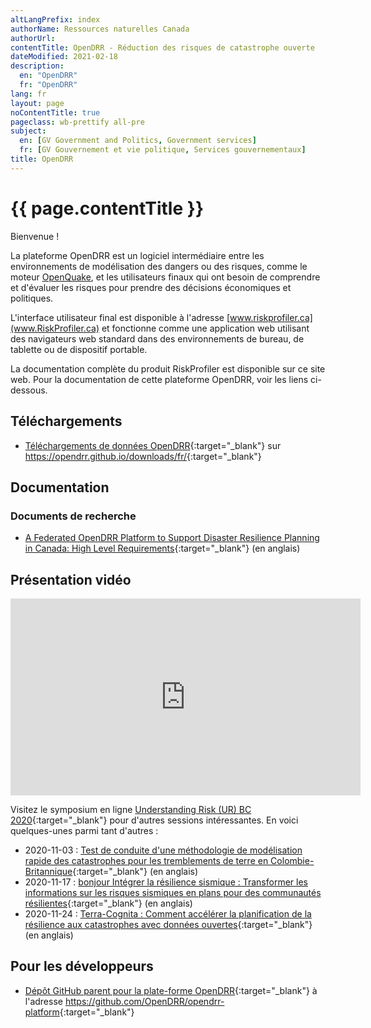 ```yaml
---
altLangPrefix: index
authorName: Ressources naturelles Canada
authorUrl: 
contentTitle: OpenDRR - Réduction des risques de catastrophe ouverte
dateModified: 2021-02-18
description:
  en: "OpenDRR"
  fr: "OpenDRR"
lang: fr
layout: page
noContentTitle: true
pageclass: wb-prettify all-pre
subject:
  en: [GV Government and Politics, Government services]
  fr: [GV Gouvernement et vie politique, Services gouvernementaux]
title: OpenDRR
---
```


# {{ page.contentTitle }}

Bienvenue !

La plateforme OpenDRR est un logiciel intermédiaire entre les environnements de modélisation des dangers ou des risques, comme le moteur [OpenQuake](https://www.globalquakemodel.org/openquake), et les utilisateurs finaux qui ont besoin de comprendre et d'évaluer les risques pour prendre des décisions économiques et politiques.

L'interface utilisateur final est disponible à l'adresse [www.riskprofiler.ca](www.RiskProfiler.ca) et fonctionne comme une application web utilisant des navigateurs web standard dans des environnements de bureau, de tablette ou de dispositif portable. 

La documentation complète du produit RiskProfiler est disponible sur ce site web. Pour la documentation de cette plateforme OpenDRR, voir les liens ci-dessous. 

## Téléchargements

* [Téléchargements de données OpenDRR](https://opendrr.github.io/downloads/fr/){:target="_blank"} sur <https://opendrr.github.io/downloads/fr/>{:target="_blank"}

## Documentation

### Documents de recherche

* [A Federated OpenDRR Platform to Support Disaster Resilience Planning in Canada: High Level Requirements](https://opendrr.github.io/documentation/docs/opendrr-platform.html){:target="_blank"} (en anglais)

## Présentation vidéo

<div style="text-align: center;">
<iframe width="560" height="315" src="https://www.youtube.com/embed/-M3NHo-aW_g" frameborder="0" allow="autoplay; encrypted-media" allowfullscreen></iframe>
</div>

Visitez le symposium en ligne [Understanding Risk (UR) BC 2020](https://www.urbc.ca/){:target="_blank"} pour d'autres sessions intéressantes.  En voici quelques-unes parmi tant d'autres :

* 2020-11-03 : [Test de conduite d'une méthodologie de modélisation rapide des catastrophes pour les tremblements de terre en Colombie-Britannique](https://www.urbc.ca/disastermodellingmethodologyforbc){:target="_blank"} (en anglais)
* 2020-11-17 : [bonjour Intégrer la résilience sismique : Transformer les informations sur les risques sismiques en plans pour des communautés résilientes](https://www.urbc.ca/mainstreamingseismicresilience){:target="_blank"} (en anglais)
* 2020-11-24 : [Terra-Cognita : Comment accélérer la planification de la résilience aux catastrophes avec données ouvertes](https://www.urbc.ca/terra-cognita){:target="_blank"} (en anglais)

## Pour les développeurs

* [Dépôt GitHub parent pour la plate-forme OpenDRR](https://github.com/OpenDRR/opendrr-platform){:target="_blank"} à l'adresse <https://github.com/OpenDRR/opendrr-platform>{:target="_blank"}
